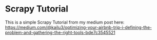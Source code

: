 # Scrapy Tutorial

This is a simple Scrapy Tutorial from my medium post here:
https://medium.com/@kailu3/optimizing-your-airbnb-trip-i-defining-the-problem-and-gathering-the-right-tools-bde7c3545521
